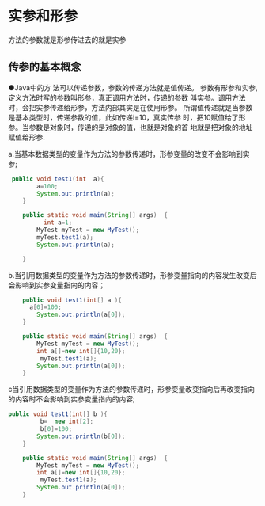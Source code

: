 # 实参和形参

方法的参数就是形参传进去的就是实参

## 传参的基本概念

●Java中的方 法可以传递参数，参数的传递方法就是值传递。 参数有形参和实参,定义方法时写的参数叫形参，真正调用方法时，传递的参数 叫实参。调用方法时，会把实参传递给形参，方法内部其实是在使用形参。
所谓值传递就是当参数是基本类型时，传递参数的值，此如传递i=10，真实传参 时，把10赋值给了形参。当参数是对象时，传递的是对象的值，也就是对象的首 地就是把对象的地址赋值给形参.

a.当基本数据类型的变量作为方法的参数传递时，形参变量的改变不会影响到实参;

```java
 public void test1(int  a){
        a=100;
        System.out.println(a);
    }

    public static void main(String[] args)  {
          int a=1;
        MyTest myTest = new MyTest();
        myTest.test1(a);
        System.out.println(a);

    }
```

b.当引用数据类型的变量作为方法的参数传递时，形参变量指向的内容发生改变后 会影响到实参变量指向的内容；

```java
    public void test1(int[] a ){
      a[0]=100;
        System.out.println(a[0]);
    }

    public static void main(String[] args)  {
        MyTest myTest = new MyTest();
        int a[]=new int[]{10,20};
         myTest.test1(a);
        System.out.println(a[0]);
    }
```

c当引用数据类型的变量作为方法的参数传递时，形参变量改变指向后再改变指向 的内容时不会影响到实参变量指向的内容;

```java
public void test1(int[] b ){
         b=  new int[2];
         b[0]=100;
        System.out.println(b[0]);
    }

    public static void main(String[] args)  {
        MyTest myTest = new MyTest();
        int a[]=new int[]{10,20};
         myTest.test1(a);
        System.out.println(a[0]);
    }
```

